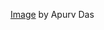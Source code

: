 [Image](https://unsplash.com/photos/a-green-abstract-background-with-wavy-shapes-ciN8mnrlvFY) by Apurv Das
